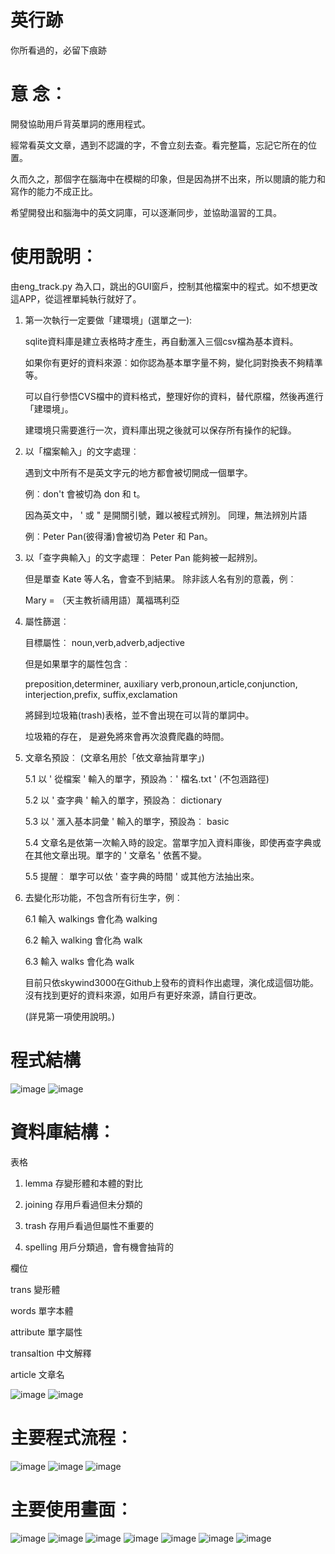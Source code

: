 # 英行跡

你所看過的，必留下痕跡

# 意 念︰

開發協助用戶背英單詞的應用程式。

經常看英文文章，遇到不認識的字，不會立刻去查。看完整篇，忘記它所在的位置。

久而久之，那個字在腦海中在模糊的印象，但是因為拼不出來，所以閱讀的能力和寫作的能力不成正比。

希望開發出和腦海中的英文詞庫，可以逐漸同步，並協助溫習的工具。

# 使用說明︰

由eng_track.py 為入口，跳出的GUI窗戶，控制其他檔案中的程式。如不想更改這APP，從這裡單純執行就好了。

1. 第一次執行一定要做「建環境」(選單之一):

    sqlite資料庫是建立表格時才產生，再自動滙入三個csv檔為基本資料。
    
    如果你有更好的資料來源︰如你認為基本單字量不夠，變化詞對換表不夠精準等。
    
    可以自行參悟CVS檔中的資料格式，整理好你的資料，替代原檔，然後再進行「建環境」。
    
    建環境只需要進行一次，資料庫出現之後就可以保存所有操作的紀錄。
    
2. 以「檔案輸入」的文字處理︰

    遇到文中所有不是英文字元的地方都會被切開成一個單字。

    例︰don't 會被切為 don 和 t。

    因為英文中， ' 或 " 是開關引號，難以被程式辨別。  同理，無法辨別片語

    例︰Peter Pan\(彼得潘\)會被切為 Peter 和 Pan。

3. 以「查字典輸入」的文字處理︰ Peter Pan 能夠被一起辨別。

    但是單查 Kate 等人名，會查不到結果。	除非該人名有別的意義，例︰

    Mary = （天主教祈禱用語）萬福瑪利亞

4.  屬性篩選︰        

    目標屬性︰  noun\,verb\,adverb\,adjective

    但是如果單字的屬性包含︰   
    
    preposition\,determiner\, auxiliary verb\,pronoun\,article\,conjunction\, interjection\,prefix\, suffix\,exclamation

    將歸到垃圾箱\(trash\)表格，並不會出現在可以背的單詞中。

    垃圾箱的存在， 是避免將來會再次浪費爬蟲的時間。

5.  文章名預設︰  \(文章名用於「依文章抽背單字」\)

    5.1 以  ' 從檔案 ' 輸入的單字，預設為︰' 檔名\.txt '   \(不包涵路徑\)

    5.2 以  ' 查字典 ' 輸入的單字，預設為︰  dictionary

    5.3 以  ' 滙入基本詞彙 ' 輸入的單字，預設為︰  basic

    5.4 文章名是依第一次輸入時的設定。當單字加入資料庫後，即使再查字典或在其他文章出現。單字的 ' 文章名 ' 依舊不變。

    5.5 提醒︰ 單字可以依 ' 查字典的時間 '  或其他方法抽出來。

6. 去變化形功能，不包含所有衍生字，例︰   

    6.1 輸入 walkings 會化為 walking

    6.2 輸入 walking 會化為 walk

    6.3 輸入 walks 會化為 walk

    目前只依skywind3000在Github上發布的資料作出處理，演化成這個功能。沒有找到更好的資料來源，如用戶有更好來源，請自行更改。
    
    (詳見第一項使用說明。)

# 程式結構

![image](https://github.com/katejou/eng-track/blob/master/introPhoto/06.png)
![image](https://github.com/katejou/eng-track/blob/master/introPhoto/07.png)

# 資料庫結構︰

表格

1. lemma  存變形體和本體的對比

2. joining  存用戶看過但未分類的

3. trash  存用戶看過但屬性不重要的

4. spelling  用戶分類過，會有機會抽背的

欄位

trans  變形體

words  單字本體

attribute  單字屬性

transaltion   中文解釋

article  文章名

![image](https://github.com/katejou/eng-track/blob/master/introPhoto/02.png)
![image](https://github.com/katejou/eng-track/blob/master/introPhoto/01.png)

# 主要程式流程︰

![image](https://github.com/katejou/eng-track/blob/master/introPhoto/03.png)
![image](https://github.com/katejou/eng-track/blob/master/introPhoto/04.png)
![image](https://github.com/katejou/eng-track/blob/master/introPhoto/05.png)

# 主要使用畫面︰

![image](https://github.com/katejou/eng-track/blob/master/introPhoto/08.png)
![image](https://github.com/katejou/eng-track/blob/master/introPhoto/09.png)
![image](https://github.com/katejou/eng-track/blob/master/introPhoto/10.png)
![image](https://github.com/katejou/eng-track/blob/master/introPhoto/11.png)
![image](https://github.com/katejou/eng-track/blob/master/introPhoto/12.png)
![image](https://github.com/katejou/eng-track/blob/master/introPhoto/13.png)
![image](https://github.com/katejou/eng-track/blob/master/introPhoto/14.png)
